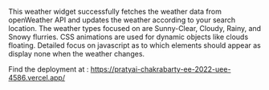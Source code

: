 This weather widget successfully fetches the weather data from openWeather API and updates the weather according to your search location. The weather types focused on 
are Sunny-Clear, Cloudy, Rainy, and Snowy flurries. CSS animations are used for dynamic objects like clouds floating. Detailed focus on javascript as to which elements
should appear as display none when the weather changes.

Find the deployment at : https://pratyai-chakrabarty-ee-2022-uee-4586.vercel.app/
